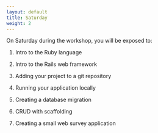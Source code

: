 ```yaml
---
layout: default
title: Saturday
weight: 2
---
```


On Saturday during the workshop, you will be exposed to:

1. Intro to the Ruby language

2. Intro to the Rails web framework

3. Adding your project to a git repository

4. Running your application locally

5. Creating a database migration

6. CRUD with scaffolding

7. Creating a small web survey application
